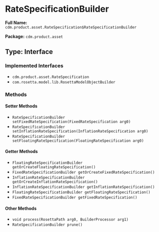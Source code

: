# RateSpecificationBuilder

**Full Name:** `cdm.product.asset.RateSpecification$RateSpecificationBuilder`

**Package:** `cdm.product.asset`

## Type: Interface

### Implemented Interfaces

- `cdm.product.asset.RateSpecification`
- `com.rosetta.model.lib.RosettaModelObjectBuilder`

### Methods

#### Setter Methods

- `RateSpecificationBuilder setFixedRateSpecification(FixedRateSpecification arg0)`
- `RateSpecificationBuilder setInflationRateSpecification(InflationRateSpecification arg0)`
- `RateSpecificationBuilder setFloatingRateSpecification(FloatingRateSpecification arg0)`

#### Getter Methods

- `FloatingRateSpecificationBuilder getOrCreateFloatingRateSpecification()`
- `FixedRateSpecificationBuilder getOrCreateFixedRateSpecification()`
- `InflationRateSpecificationBuilder getOrCreateInflationRateSpecification()`
- `InflationRateSpecificationBuilder getInflationRateSpecification()`
- `FloatingRateSpecificationBuilder getFloatingRateSpecification()`
- `FixedRateSpecificationBuilder getFixedRateSpecification()`

#### Other Methods

- `void process(RosettaPath arg0, BuilderProcessor arg1)`
- `RateSpecificationBuilder prune()`

